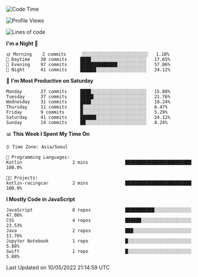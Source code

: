 <!--START_SECTION:waka-->
![Code Time](http://img.shields.io/badge/Code%20Time-831%20hrs%2018%20mins-blue)

![Profile Views](http://img.shields.io/badge/Profile%20Views-4-blue)

![Lines of code](https://img.shields.io/badge/From%20Hello%20World%20I%27ve%20Written-54%20Thousand%20lines%20of%20code-blue)

**I'm a Night 🦉** 

```text
🌞 Morning    2 commits      ░░░░░░░░░░░░░░░░░░░░░░░░░   1.18% 
🌆 Daytime    30 commits     ████░░░░░░░░░░░░░░░░░░░░░   17.65% 
🌃 Evening    97 commits     ██████████████░░░░░░░░░░░   57.06% 
🌙 Night      41 commits     ██████░░░░░░░░░░░░░░░░░░░   24.12%

```
📅 **I'm Most Productive on Saturday** 

```text
Monday       27 commits     ████░░░░░░░░░░░░░░░░░░░░░   15.88% 
Tuesday      37 commits     █████░░░░░░░░░░░░░░░░░░░░   21.76% 
Wednesday    31 commits     ████░░░░░░░░░░░░░░░░░░░░░   18.24% 
Thursday     11 commits     █░░░░░░░░░░░░░░░░░░░░░░░░   6.47% 
Friday       9 commits      █░░░░░░░░░░░░░░░░░░░░░░░░   5.29% 
Saturday     41 commits     ██████░░░░░░░░░░░░░░░░░░░   24.12% 
Sunday       14 commits     ██░░░░░░░░░░░░░░░░░░░░░░░   8.24%

```


📊 **This Week I Spent My Time On** 

```text
⌚︎ Time Zone: Asia/Seoul

💬 Programming Languages: 
Kotlin                   2 mins              █████████████████████████   100.0%

🐱‍💻 Projects: 
kotlin-racingcar         2 mins              █████████████████████████   100.0%

```

**I Mostly Code in JavaScript** 

```text
JavaScript               8 repos             ███████████░░░░░░░░░░░░░░   47.06% 
CSS                      4 repos             ██████░░░░░░░░░░░░░░░░░░░   23.53% 
Java                     2 repos             ███░░░░░░░░░░░░░░░░░░░░░░   11.76% 
Jupyter Notebook         1 repo              █░░░░░░░░░░░░░░░░░░░░░░░░   5.88% 
Swift                    1 repo              █░░░░░░░░░░░░░░░░░░░░░░░░   5.88%

```



 Last Updated on 10/05/2022 21:14:59 UTC
<!--END_SECTION:waka-->
